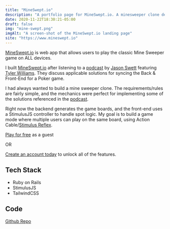 ```yaml
---
title: "MineSwept.io"
description: "A portfolio page for MineSwept.io. A minesweeper clone developed using Ruby on Rails. Users can play the classic game with a modern twist."
date: 2020-11-22T18:30:21-05:00
draft: false
img: "mine-swept.png"
imgAlt: "A screen-shot of the MineSwept.io landing page"
site: "https://www.mineswept.io"
---
```


[MineSwept.io](https://www.mineswept.io) is web app that allows users to play the classic Mine Sweeper game on ALL devices.

I built [MineSwept.io](https://www.mineswept.io) after listening to a [podcast](https://www.codewithjason.com/rails-with-jason-podcast/tyler-williams/) by [Jason Swett](https://www.codewithjason.com/) featuring [Tyler Williams](https://ogdenstudios.xyz/).
They discuss applicable solutions for syncing the Back & Front-End for a Poker game.

I had always wanted to build a mine sweeper clone. The requirements/rules are
fairly simple, and the mechanics were perfect for implementing some of the
solutions referenced in the [podcast](https://www.codewithjason.com/rails-with-jason-podcast/tyler-williams/).

Right now the backend generates the game
boards, and the front-end uses a StimulusJS controller to handle spot logic.
My goal is to build a game mode where multiple users can play on the same
board, using Action Cable/[Stimulus Reflex](https://docs.stimulusreflex.com/).

[Play for free](https://www.mineswept.io/play_game) as a guest

OR

[Create an account today](https://www.mineswept.io/users/sign_up) to unlock all of the features.

## Tech Stack

- Ruby on Rails
- StimulusJS
- TailwindCSS

## Code
[Github Repo](https://gitlab.com/chrislabarge/mineswept)
